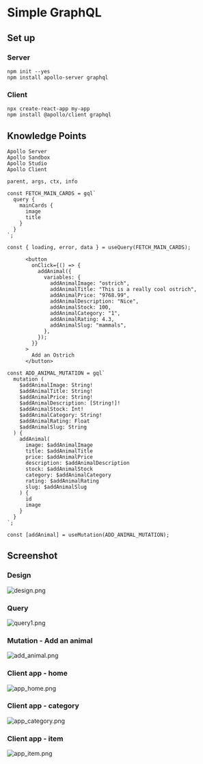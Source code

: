 # Simple GraphQL

## Set up

### Server

```
npm init --yes
npm install apollo-server graphql
```

### Client

```
npx create-react-app my-app
npm install @apollo/client graphql
```

## Knowledge Points

```
Apollo Server
Apollo Sandbox
Apollo Studio
Apollo Client
```

```
parent, args, ctx, info

const FETCH_MAIN_CARDS = gql`
  query {
    mainCards {
      image
      title
    }
  }
`;

const { loading, error, data } = useQuery(FETCH_MAIN_CARDS);

      <button
        onClick={() => {
          addAnimal({
            variables: {
              addAnimalImage: "ostrich",
              addAnimalTitle: "This is a really cool ostrich",
              addAnimalPrice: "9768.99",
              addAnimalDescription: "Nice",
              addAnimalStock: 100,
              addAnimalCategory: "1",
              addAnimalRating: 4.3,
              addAnimalSlug: "mammals",
            },
          });
        }}
      >
        Add an Ostrich
      </button>

const ADD_ANIMAL_MUTATION = gql`
  mutation (
    $addAnimalImage: String!
    $addAnimalTitle: String!
    $addAnimalPrice: String!
    $addAnimalDescription: [String!]!
    $addAnimalStock: Int!
    $addAnimalCategory: String!
    $addAnimalRating: Float
    $addAnimalSlug: String
  ) {
    addAnimal(
      image: $addAnimalImage
      title: $addAnimalTitle
      price: $addAnimalPrice
      description: $addAnimalDescription
      stock: $addAnimalStock
      category: $addAnimalCategory
      rating: $addAnimalRating
      slug: $addAnimalSlug
    ) {
      id
      image
    }
  }
`;

const [addAnimal] = useMutation(ADD_ANIMAL_MUTATION);

```

## Screenshot

### Design

![design.png](images/design.png)

### Query

![query1.png](images/query1.png)

### Mutation - Add an animal

![add_animal.png](images/add_animal.png)

### Client app - home

![app_home.png](images/app_home.png)

### Client app - category

![app_category.png](images/app_category.png)

### Client app - item

![app_item.png](images/app_item.png)
